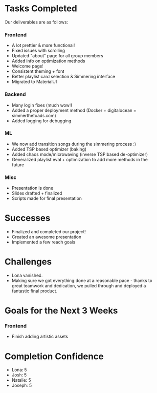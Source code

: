 # Tasks Completed

Our deliverables are as follows:

### Frontend

- A lot prettier & more functional!
- Fixed issues with scrolling
- Updated "about" page for all group members
- Added info on optimization methods
- Welcome page!
- Consistent theming + font
- Better playlist card selection & Simmering interface
- Migrated to MaterialUI

### Backend

- Many login fixes (much wow!)
- Added a proper deployment method (Docker + digitalocean = simmerthetoads.com)
- Added logging for debugging

### ML

- We now add transition songs during the simmering process :)
- Added TSP based optimizer (baking)
- Added chaos mode/microwaving (inverse TSP based de-optimizer)
- Generalized playlist eval + optimization to add more methods in the future

### Misc

- Presentation is done
- Slides drafted + finalized
- Scripts made for final presentation

# Successes

- Finalized and completed our project!
- Created an awesome presentation
- Implemented a few reach goals

# Challenges

- Lona vanished.
- Making sure we got everything done at a reasonable pace - thanks to great
  teamwork and dedication, we pulled through and deployed a fantastic final
  product.

# Goals for the Next 3 Weeks

### Frontend

- Finish adding artistic assets

# Completion Confidence

- Lona: 5
- Josh: 5
- Natalie: 5
- Joseph: 5
